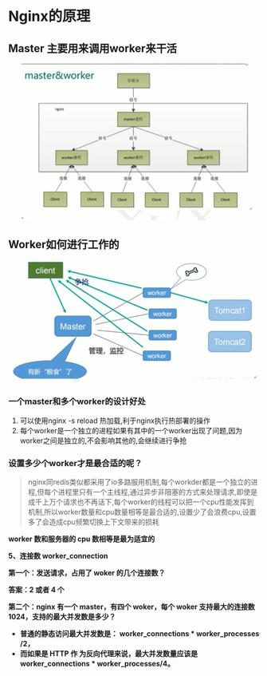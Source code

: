 # Nginx的原理

## Master 主要用来调用worker来干活

![Nginx%E7%9A%84%E5%8E%9F%E7%90%86%20e8051d540bdf40798be4a796c138b990/Untitled.png](Nginx%E7%9A%84%E5%8E%9F%E7%90%86%20e8051d540bdf40798be4a796c138b990/Untitled.png)

## Worker如何进行工作的

![Nginx%E7%9A%84%E5%8E%9F%E7%90%86%20e8051d540bdf40798be4a796c138b990/Untitled%201.png](Nginx%E7%9A%84%E5%8E%9F%E7%90%86%20e8051d540bdf40798be4a796c138b990/Untitled%201.png)

### 一个master和多个worker的设计好处

1. 可以使用nginx -s reload 热加载,利于nginx执行热部署的操作
2. 每个worker是一个独立的进程如果有其中的一个worker出现了问题,因为worker之间是独立的,不会影响其他的,会继续进行争抢

### 设置多少个worker才是最合适的呢？

> nginx同redis类似都采用了io多路服用机制,每个workder都是一个独立的进程,但每个进程里只有一个主线程,通过异步非阻塞的方式来处理请求,即使是成千上万个请求也不再话下,每个worker的线程可以把一个cpu性能发挥到机制,所以worker数量和cpu数量相等是最合适的,设置少了会浪费cpu,设置多了会造成cpu频繁切换上下文带来的损耗

**worker 数和服务器的 cpu 数相等是最为适宜的**

**5、连接数 worker_connection**

**第一个：发送请求，占用了 woker 的几个连接数？**

**答案：2 或者 4 个**

**第二个：nginx 有一个 master，有四个 woker，每个 woker 支持最大的连接数 1024，支持的最大并发数是多少？**

- **普通的静态访问最大并发数是： worker_connections * worker_processes /2，**
- **而如果是 HTTP 作 为反向代理来说，最大并发数量应该是 worker_connections * worker_processes/4。**
